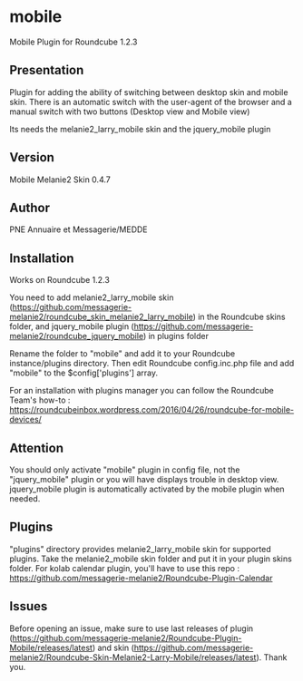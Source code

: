 mobile
======

Mobile Plugin for Roundcube 1.2.3

Presentation
------------

Plugin for adding the ability of switching between desktop skin and mobile skin. There is an automatic switch with the user-agent of the browser and a manual switch with two buttons (Desktop view and Mobile view)

Its needs the melanie2_larry_mobile skin and the jquery_mobile plugin


Version
-------

Mobile Melanie2 Skin 0.4.7


Author
------

PNE Annuaire et Messagerie/MEDDE


Installation
------------

Works on Roundcube 1.2.3

You need to add melanie2_larry_mobile skin (https://github.com/messagerie-melanie2/roundcube_skin_melanie2_larry_mobile) in the Roundcube skins folder, and jquery_mobile plugin (https://github.com/messagerie-melanie2/roundcube_jquery_mobile) in plugins folder

Rename the folder to "mobile" and add it to your Roundcube instance/plugins directory. Then edit Roundcube config.inc.php file and add "mobile" to the $config['plugins'] array.

For an installation with plugins manager you can follow the Roundcube Team's how-to : https://roundcubeinbox.wordpress.com/2016/04/26/roundcube-for-mobile-devices/


Attention
---------

You should only activate "mobile" plugin in config file, not the "jquery_mobile" plugin or you will have displays trouble in desktop view. jquery_mobile plugin is automatically activated by the mobile plugin when needed.


Plugins
-------

"plugins" directory provides melanie2_larry_mobile skin for supported plugins. Take the melanie2_mobile skin folder and put it in your plugin skins folder. For kolab calendar plugin, you'll have to use this repo : https://github.com/messagerie-melanie2/Roundcube-Plugin-Calendar


Issues
------

Before opening an issue, make sure to use last releases of plugin (https://github.com/messagerie-melanie2/Roundcube-Plugin-Mobile/releases/latest) and skin (https://github.com/messagerie-melanie2/Roundcube-Skin-Melanie2-Larry-Mobile/releases/latest). Thank you.
